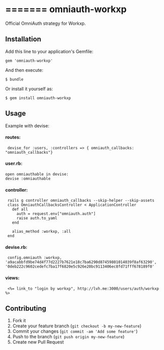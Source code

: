 =======
omniauth-workxp
===============

Official OmniAuth strategy for Workxp.

## Installation

Add this line to your application's Gemfile:

	gem 'omniauth-workxp'

And then execute:

    $ bundle

Or install it yourself as:

    $ gem install omniauth-workxp

## Usage
Example with devise:

#### routes:
     devise_for :users, :controllers => { omniauth_callbacks: "omniauth_callbacks"}
#### user.rb:
    open omniauthable in devise:
    devise :omniauthable
#### controller:
     rails g controller omniauth_callbacks --skip-helper --skip-assets
     class OmniauthCallbacksController < ApplicationController
       def all
    	 auth = request.env["omniauth.auth"]
         raise auth.to_yaml
       end
 
       alias_method :workxp, :all
     end
#### devise.rb:
     config.omniauth :workxp, 'a9acabbfd9be74d4f77d2227b7621e18c7ba6290d87459801014039f8af63290', '0deb222c9602cedefc7ba17f6820e5c926e20bc9113406ec8fd71fff678189f0'    

#### views:
     <%= link_to "login by workxp", http://lvh.me:3000/users/auth/workxp %>


## Contributing

1. Fork it
2. Create your feature branch (`git checkout -b my-new-feature`)
3. Commit your changes (`git commit -am 'Add some feature'`)
4. Push to the branch (`git push origin my-new-feature`)
5. Create new Pull Request


